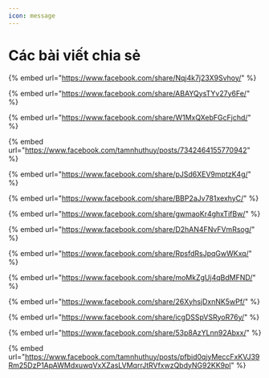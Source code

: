 ```yaml
---
icon: message
---
```


# Các bài viết chia sẻ



{% embed url="https://www.facebook.com/share/Nqj4k7j23X9Svhoy/" %}



{% embed url="https://www.facebook.com/share/ABAYQysTYv27y6Fe/" %}

{% embed url="https://www.facebook.com/share/W1MxQXebFGcFjchd/" %}

{% embed url="https://www.facebook.com/tamnhuthuy/posts/7342464155770942" %}

{% embed url="https://www.facebook.com/share/pJSd6XEV9mptzK4g/" %}

{% embed url="https://www.facebook.com/share/BBP2aJv781xexhyC/" %}

{% embed url="https://www.facebook.com/share/gwmaoKr4ghxTifBw/" %}

{% embed url="https://www.facebook.com/share/D2hAN4FNvFVmRsog/" %}

{% embed url="https://www.facebook.com/share/RpsfdRsJpqGwWKxq/" %}

{% embed url="https://www.facebook.com/share/moMkZgUj4qBdMFND/" %}

{% embed url="https://www.facebook.com/share/26XyhsjDxnNK5wPf/" %}



{% embed url="https://www.facebook.com/share/icgDSSpVSRyoR76y/" %}

{% embed url="https://www.facebook.com/share/53p8AzYLnn92Abxx/" %}

{% embed url="https://www.facebook.com/tamnhuthuy/posts/pfbid0qjyMeccFxKVJ39Rm25DzP1ApAWMdxuwqVxXZasLVMqrrJtRVfxwzQbdyNG92KK9pl" %}
